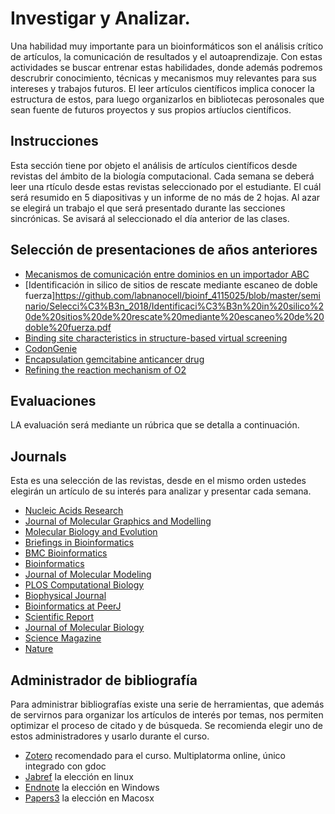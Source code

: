 # Investigar y Analizar.

Una habilidad muy importante para un bioinformáticos son el análisis crítico de artículos, la comunicación de resultados y el autoaprendizaje. Con estas actividades se buscar entrenar estas habilidades, donde además podremos descrubrir conocimiento, técnicas y mecanismos muy relevantes para sus intereses y trabajos futuros. El leer artículos científicos implica conocer la estructura de estos, para luego organizarlos en bibliotecas perosonales que sean fuente de futuros proyectos y sus propios artíuclos científicos.

## Instrucciones

Esta sección tiene por objeto el análisis de artículos científicos desde revistas del ámbito de la biología computacional. 
Cada semana se deberá leer una rtículo desde estas revistas seleccionado por el estudiante.
El cuál será resumido en 5 diapositivas y un informe de no más de 2 hojas.
Al azar se elegirá un trabajo el que será presentado durante las secciones sincrónicas.
Se avisará al seleccionado el día anterior de las clases.

## Selección de presentaciones de años anteriores

* [Mecanismos de comunicación entre dominios en un importador ABC](https://github.com/labnanocell/bioinf_4115025/blob/master/seminario/Selecci%C3%B3n_2018/Mecanismos%20de%20comunicaci%C3%B3n%20entre%20dominios%20en%20un%20importador%20ABC.pdf)
* [Identificación in silico de sitios de rescate mediante escaneo de doble fuerza]https://github.com/labnanocell/bioinf_4115025/blob/master/seminario/Selecci%C3%B3n_2018/Identificaci%C3%B3n%20in%20silico%20de%20sitios%20de%20rescate%20mediante%20escaneo%20de%20doble%20fuerza.pdf
* [Binding site characteristics in structure-based virtual screening](https://github.com/labnanocell/bioinf_4115025/blob/master/seminario/Selecci%C3%B3n_2018/%20Binding%20site%20characteristics%20in%20structure-based%20virtual%20screening.pdf)
* [CodonGenie](https://github.com/labnanocell/bioinf_4115025/blob/master/seminario/Selecci%C3%B3n_2018/CodonGenie.pdf)
* [Encapsulation  gemcitabine anticancer drug](https://github.com/labnanocell/bioinf_4115025/blob/master/seminario/Selecci%C3%B3n_2018/Encapsulation%20%20gemcitabine%20anticancer%20drug.pdf)
* [Refining the reaction mechanism of O2](https://github.com/labnanocell/bioinf_4115025/blob/master/seminario/Selecci%C3%B3n_2018/Refining%20the%20reaction%20mechanism%20of%20O2.pdf)

## Evaluaciones
LA evaluación será mediante un rúbrica que se detalla a continuación.

## Journals
Esta es una selección de las revistas, desde en el mismo orden ustedes elegirán un artículo de su interés para analizar y presentar cada semana.

* [Nucleic Acids Research](https://academic.oup.com/nar)
* [Journal of Molecular Graphics and Modelling](https://www.sciencedirect.com/journal/journal-of-molecular-graphics-and-modelling)
* [Molecular Biology and Evolution](https://academic.oup.com/mbe)
* [Briefings in Bioinformatics](https://academic.oup.com/bib)
* [BMC Bioinformatics](https://bmcbioinformatics.biomedcentral.com)
* [Bioinformatics](https://academic.oup.com/bioinformatics)
* [Journal of Molecular Modeling](https://link.springer.com/journal/894)
* [PLOS Computational Biology](http://journals.plos.org/ploscompbiol)
* [Biophysical Journal](http://www.cell.com/biophysj)
* [Bioinformatics at PeerJ](https://peerj.com/subjects/bioinformatics)
* [Scientific Report](https://www.nature.com/search?q=Bioinformatic&order=relevance&journal=srep)
* [Journal of Molecular Biology](https://www.sciencedirect.com/search/advanced?qs=Bioinformatic&pub=Journal%20of%20Molecular%20Biology&cid=272582)
* [Science Magazine](https://search.sciencemag.org/?searchTerm=bioinformatic&order=newest&limit=textFields&pageSize=10&&)
* [Nature](https://www.nature.com/search?q=Bioinformatic&order=relevance&journal=nature)

## Administrador de bibliografía

Para administrar bibliografías existe una serie de herramientas, que además de servirnos para organizar los artículos de interés por temas, nos permiten optimizar el proceso de citado y de búsqueda. Se recomienda elegir uno de estos administradores y usarlo durante el curso.


* [Zotero](https://www.zotero.org) recomendado para el curso. Multiplatorma online, único integrado con gdoc
* [Jabref](https://www.jabref.org) la elección en linux
* [Endnote](https://endnote.com) la elección en Windows
* [Papers3](https://www.papersapp.com) la elección en Macosx
